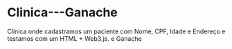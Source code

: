 # Clinica---Ganache
Clínica onde cadastramos um paciente com Nome, CPF, Idade e Endereço e testamos com um HTML + Web3.js. e Ganache

